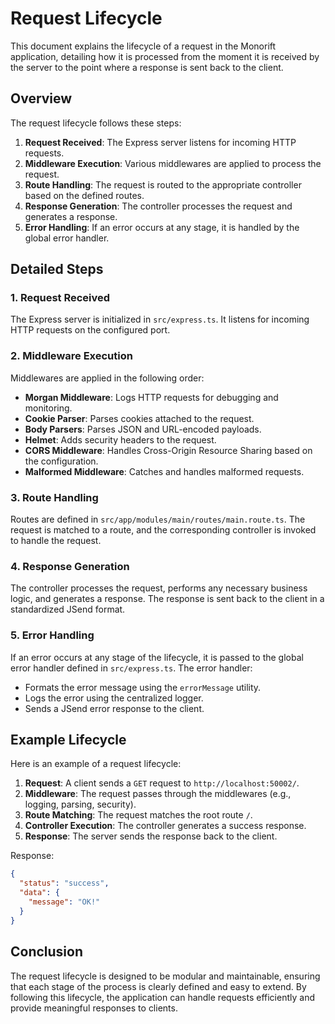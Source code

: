 # Request Lifecycle

This document explains the lifecycle of a request in the Monorift application, detailing how it is processed from the moment it is received by the server to the point where a response is sent back to the client.

## Overview

The request lifecycle follows these steps:

1. **Request Received**: The Express server listens for incoming HTTP requests.
2. **Middleware Execution**: Various middlewares are applied to process the request.
3. **Route Handling**: The request is routed to the appropriate controller based on the defined routes.
4. **Response Generation**: The controller processes the request and generates a response.
5. **Error Handling**: If an error occurs at any stage, it is handled by the global error handler.

## Detailed Steps

### 1. Request Received

The Express server is initialized in `src/express.ts`. It listens for incoming HTTP requests on the configured port.

### 2. Middleware Execution

Middlewares are applied in the following order:

- **Morgan Middleware**: Logs HTTP requests for debugging and monitoring.
- **Cookie Parser**: Parses cookies attached to the request.
- **Body Parsers**: Parses JSON and URL-encoded payloads.
- **Helmet**: Adds security headers to the request.
- **CORS Middleware**: Handles Cross-Origin Resource Sharing based on the configuration.
- **Malformed Middleware**: Catches and handles malformed requests.

### 3. Route Handling

Routes are defined in `src/app/modules/main/routes/main.route.ts`. The request is matched to a route, and the corresponding controller is invoked to handle the request.

### 4. Response Generation

The controller processes the request, performs any necessary business logic, and generates a response. The response is sent back to the client in a standardized JSend format.

### 5. Error Handling

If an error occurs at any stage of the lifecycle, it is passed to the global error handler defined in `src/express.ts`. The error handler:

- Formats the error message using the `errorMessage` utility.
- Logs the error using the centralized logger.
- Sends a JSend error response to the client.

## Example Lifecycle

Here is an example of a request lifecycle:

1. **Request**: A client sends a `GET` request to `http://localhost:50002/`.
2. **Middleware**: The request passes through the middlewares (e.g., logging, parsing, security).
3. **Route Matching**: The request matches the root route `/`.
4. **Controller Execution**: The controller generates a success response.
5. **Response**: The server sends the response back to the client.

Response:
```json
{
  "status": "success",
  "data": {
    "message": "OK!"
  }
}
```

## Conclusion

The request lifecycle is designed to be modular and maintainable, ensuring that each stage of the process is clearly defined and easy to extend. By following this lifecycle, the application can handle requests efficiently and provide meaningful responses to clients.
